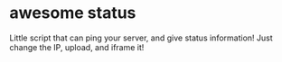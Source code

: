 awesome status
======

Little script that can ping your server, and give status information!
Just change the IP, upload, and iframe it!
